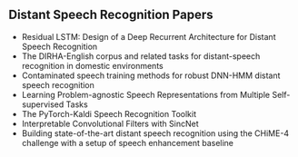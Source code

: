 <h2> Distant Speech Recognition Papers </h2>

<ul>

                             

 <li><a target="_blank" href="https://github.com/manjunath5496/Distant-Speech-Recognition-Papers/blob/master/dspp(1).pdf" style="text-decoration:none;">Residual LSTM: Design of a Deep Recurrent Architecture for Distant Speech Recognition</a></li>

 <li><a target="_blank" href="https://github.com/manjunath5496/Distant-Speech-Recognition-Papers/blob/master/dspp(2).pdf" style="text-decoration:none;">The DIRHA-English corpus and related tasks for distant-speech recognition in domestic environments</a></li>

<li><a target="_blank" href="https://github.com/manjunath5496/Distant-Speech-Recognition-Papers/blob/master/dspp(3).pdf" style="text-decoration:none;">Contaminated speech training methods for robust DNN-HMM distant speech recognition</a></li>
 <li><a target="_blank" href="https://github.com/manjunath5496/Distant-Speech-Recognition-Papers/blob/master/dspp(4).pdf" style="text-decoration:none;">Learning Problem-agnostic Speech Representations from Multiple Self-supervised Tasks</a></li>                              




<li><a target="_blank" href="https://github.com/manjunath5496/Distant-Speech-Recognition-Papers/blob/master/dspp(5).pdf" style="text-decoration:none;"> The PyTorch-Kaldi Speech Recognition Toolkit</a></li>
<li><a target="_blank" href="https://github.com/manjunath5496/Distant-Speech-Recognition-Papers/blob/master/dspp(6).pdf" style="text-decoration:none;">Interpretable Convolutional Filters with SincNet</a></li>
 <li><a target="_blank" href="https://github.com/manjunath5496/Distant-Speech-Recognition-Papers/blob/master/dspp(7).pdf" style="text-decoration:none;">Building state-of-the-art distant speech recognition using the CHiME-4 challenge with a setup of speech enhancement baseline</a></li>

</ul>
